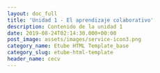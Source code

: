 ```yaml
---
layout: doc_full
title: 'Unidad 1 - El aprendizaje colaborativo'
description: Contenido de la unidad 1
date: 2019-08-24T02:14:30.000+00:00
post_image: assets/images/service-icon3.png
category_name: Etube HTML Template_base
category_slug: etube-html-template
header_name: cecv
---
```

<p align="justify"></p>
<br/>
